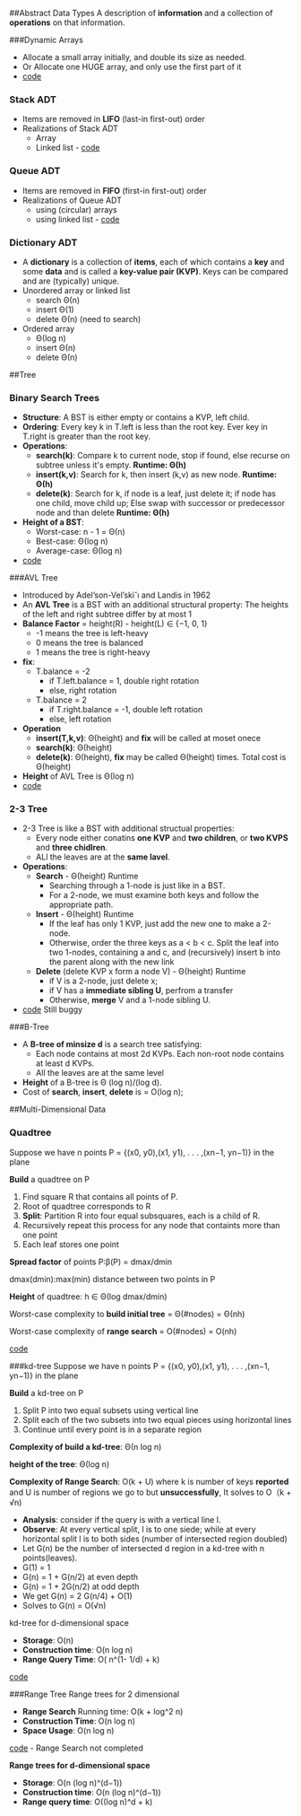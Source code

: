 ##Abstract Data Types
A description of **information** and a collection of **operations** on that information.

###Dynamic Arrays  
- Allocate a small array initially, and double its size as needed.
- Or Allocate one HUGE array, and only use the first part of it
- [code](https://github.com/jingt06/Algorithms/blob/master/DataStructures/Dynamic_Array.cc)

### Stack ADT
- Items are removed in **LIFO** (last-in first-out) order
- Realizations of Stack ADT
  - Array
  - Linked list - [code](https://github.com/jingt06/Algorithms/blob/master/DataStructures/stack.cc) 


### Queue ADT
- Items are removed in **FIFO** (first-in first-out) order
- Realizations of Queue ADT
  - using (circular) arrays
  - using linked list - [code](https://github.com/jingt06/Algorithms/blob/master/DataStructures/queue.cc) 

### Dictionary ADT
- A **dictionary** is a collection of **items**, each of which contains a **key** and some **data** and is called a **key-value pair (KVP)**. Keys can be compared and are (typically) unique.  
- Unordered array or linked list
  - search Θ(n)
  - insert Θ(1)
  - delete Θ(n) (need to search)
- Ordered array
  - Θ(log n)
  - insert Θ(n)
  - delete Θ(n) 

##Tree
### Binary Search Trees
- **Structure**: A BST is either empty or contains a KVP, left child.
- **Ordering**: Every key k in T.left is less than the root key. Ever key in T.right is greater than the root key.
- **Operations**: 
  - **search(k)**: Compare k to current node, stop if found, else recurse on subtree unless it's empty. **Runtime: Θ(h)**
  - **insert(k,v)**: Search for k, then insert (k,v) as new node. **Runtime: Θ(h)**
  - **delete(k)**: Search for k, if node is a leaf, just delete it; if node has one child, move child up; Else swap with successor or predecessor node and than delete **Runtime: Θ(h)**
- **Height of a BST**: 
  - Worst-case: n - 1 = Θ(n)
  - Best-case: Θ(log n)
  - Average-case: Θ(log n)
- [code](https://github.com/jingt06/Algorithms/blob/master/DataStructures/BST.cc)

###AVL Tree
- Introduced by Adel’son-Vel’ski˘ı and Landis in 1962
- An **AVL Tree** is a BST with an additional structural property: The heights of the left and right subtree differ by at most 1
- **Balance Factor** = height(R) - height(L) ∈ {−1, 0, 1}
  - -1 means the tree is left-heavy
  - 0 means the tree is balanced
  - 1 means the tree is right-heavy
- **fix**: 
  - T.balance = -2 
     - if T.left.balance = 1, double right rotation
     - else, right rotation
  - T.balance = 2 
     - if T.right.balance = -1, double left rotation 
     -  else, left rotation
- **Operation**
  - **insert(T,k,v)**: Θ(height) and **fix** will be called at moset onece
  - **search(k)**: Θ(height)
  - **delete(k)**: Θ(height), **fix** may be called Θ(height) times. Total cost is Θ(height)
- **Height** of AVL Tree is Θ(log n)
- [code](https://github.com/jingt06/Algorithms/blob/master/DataStructures/AVLtree.cc)


### 2-3 Tree
- 2-3 Tree is like a BST with additional structual properties:
  - Every node either conatins **one KVP** and **two children**, or **two KVPS** and **three chidlren**.
  - ALl the leaves are at the **same lavel**.
- **Operations**:
  - **Search** - Θ(height) Runtime
     - Searching through a 1-node is just like in a BST.
     - For a 2-node, we must examine both keys and follow the appropriate path.
  - **Insert** - Θ(height) Runtime
     - If the leaf has only 1 KVP, just add the new one to make a 2-node.
     - Otherwise, order the three keys as a < b < c. Split the leaf into two 1-nodes, containing a and c, and (recursively) insert b into the parent along with the new link 
  - **Delete** (delete KVP x form a node V) - Θ(height) Runtime
     -  if V is a 2-node, just delete x;
     -  if V has a **immediate sibling U**, perfrom a transfer
     -  Otherwise, **merge** V and a 1-node sibling U.
- [code](https://github.com/jingt06/Algorithms/blob/master/DataStructures/2-3Tree.cc) Still buggy

###B-Tree
- A **B-tree of minsize d** is a search tree satisfying:
   - Each node contains at most 2d KVPs. Each non-root node contains at least d KVPs.
   - All the leaves are at the same level
- **Height** of a B-tree is Θ
(log n)/(log d).
- Cost of **search**, **insert**, **delete** is = O(log n);

##Multi-Dimensional Data

### Quadtree
Suppose we have n points P = {(x0, y0),(x1, y1), . . . ,(xn−1, yn−1)} in the plane

**Build** a quadtree on P

1. Find square R that contains all points of P.
2. Root of quadtree corresponds to R
3. **Split**: Partition R into four equal subsquares, each is a child of R.
4. Recursively repeat this process for any node that containts more than one point
5. Each leaf stores one point

**Spread factor** of points P:β(P) = dmax/dmin 

dmax(dmin):max(min) distance between two points in P

**Height** of quadtree:  h ∈ Θ(log dmax/dmin)

Worst-case complexity to **build initial tree** = Θ(#nodes) = Θ(nh)

Worst-case complexity of **range search** = O(#nodes) = O(nh)

[code](https://github.com/jingt06/Algorithms/blob/master/DataStructures/Quadtree.cc)

###kd-tree
Suppose we have n points P = {(x0, y0),(x1, y1), . . . ,(xn−1, yn−1)} in the plane

**Build** a kd-tree on P

1. Split P into two equal subsets using vertical line
2. Split each of the two subsets into two equal pieces using horizontal lines
3. Continue until every point is in a separate region

**Complexity of build a kd-tree**: Θ(n log n)

**height of the tree**: Θ(log n)

**Complexity of Range Search**: O(k + U) where k is number of keys **reported** and U is number of regions we go to but **unsuccessfully**, It solves to O（k + √n)

- **Analysis**: consider if the query is with a vertical line l.
- **Observe**: At every vertical split, l is to one siede; while at every horizontal split l is to both sides (number of intersected region doubled)
- Let G(n) be the number of intersected d region in a kd-tree with n points(leaves). 
- G(1) = 1 
- G(n) = 1 + G(n/2) at even depth
- G(n) = 1 + 2G(n/2) at odd depth
- We get G(n) = 2 G(n/4) + O(1)
- Solves to G(n) = O(√n)


kd-tree for d-dimensional space

- **Storage**: O(n)
- **Construction time**: O(n log n)
- **Range Query Time**: O( n^(1- 1/d) + k)

[code](https://github.com/jingt06/Algorithms/blob/master/DataStructures/kd_tree.cc)

###Range Tree
Range trees for 2 dimensional

- **Range Search** Running time: O(k + log^2 n)
- **Construction Time**: O(n log n)
- **Space Usage**: O(n log n)

[code](https://github.com/jingt06/Algorithms/blob/master/DataStructures/RangeTree.cc) - Range Search not completed

**Range trees for d-dimensional space**

- **Storage**: O(n (log n)^(d−1))
- **Construction time**: O(n (log n)^(d−1))
- **Range query time**: O((log n)^d + k)